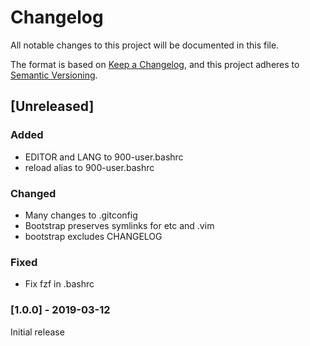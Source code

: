 # Changelog

All notable changes to this project will be documented in this file.

The format is based on [Keep a Changelog](https://keepachangelog.com/en/1.0.0/),
and this project adheres to [Semantic Versioning](https://semver.org/spec/v2.0.0.html).

## [Unreleased]

### Added

* EDITOR and LANG to 900-user.bashrc
* reload alias to 900-user.bashrc

### Changed
* Many changes to .gitconfig
* Bootstrap preserves symlinks for etc and .vim
* bootstrap excludes CHANGELOG

### Fixed

* Fix fzf in .bashrc

### [1.0.0] - 2019-03-12

Initial release
